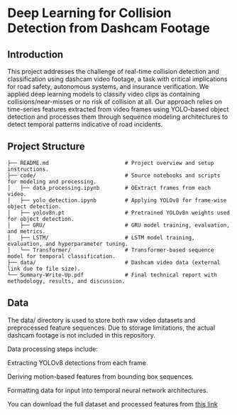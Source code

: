 # Deep Learning for Collision Detection from Dashcam Footage


## Introduction

This project addresses the challenge of real-time collision detection and classification using dashcam video footage, a task with critical implications for road safety, autonomous systems, and insurance verification. We applied deep learning models to classify video clips as containing collisions/near-misses or no risk of collision at all. Our approach relies on time-series features extracted from video frames using YOLO-based object detection and processes them through sequence modeling architectures to detect temporal patterns indicative of road incidents. 


## Project Structure

```plaintext
├── README.md                        # Project overview and setup instructions.
├── code/                            # Source notebooks and scripts for modeling and processing.
│   ├── data_processing.ipynb        # OExtract frames from each  video.
│   ├── yolo_detection.ipynb         # Applying YOLOv8 for frame-wise object detection.
│   ├── yolov8n.pt                   # Pretrained YOLOv8n weights used for object detection.
│   ├── GRU/                         # GRU model training, evaluation, and metrics.
│   ├── LSTM/                        # LSTM model training, evaluation, and hyperparameter tuning.
│   └── Transformer/                 # Transformer-based sequence model for temporal classification.
├── data/                            # Dashcam video data (external link due to file size).
└── Summary-Write-Up.pdf             # Final technical report with methodology, results, and discussion.
```

## Data
The data/ directory is used to store both raw video datasets and preprocessed feature sequences. Due to storage limitations, the actual dashcam footage is not included in this repository.

Data processing steps include:

Extracting YOLOv8 detections from each frame.

Deriving motion-based features from bounding box sequences.

Formatting data for input into temporal neural network architectures.

You can download the full dataset and processed features from [this link](https://drive.google.com/uc?export=download&id=1c_S2MOFZySFJPpd8GTKxSXKv7SVbG0ad)
